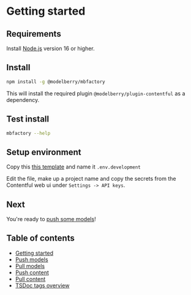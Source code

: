 # Getting started

## Requirements

Install [Node.js](https://nodejs.org) version 16 or higher.

## Install

```bash
npm install -g @modelberry/mbfactory
```

This will install the required plugin `@modelberry/plugin-contentful` as a dependency.

## Test install

```bash
mbfactory --help
```

## Setup environment

Copy this [this template](https://github.com/modelberry/factory/blob/main/packages/mbfactory/template.env.development) and name it `.env.development`

Edit the file, make up a project name and copy the secrets from the Contentful web ui under `Settings -> API keys`.

## Next

You're ready to [push some models](https://github.com/modelberry/factory/tree/main/packages/mbfactory/docs/push-models.md)!

## Table of contents

- [Getting started](https://github.com/modelberry/factory/tree/main/packages/mbfactory/docs/getting-started.md)
- [Push models](https://github.com/modelberry/factory/tree/main/packages/mbfactory/docs/push-models.md)
- [Pull models](https://github.com/modelberry/factory/tree/main/packages/mbfactory/docs/pull-models.md)
- [Push content](https://github.com/modelberry/factory/tree/main/packages/mbfactory/docs/push-content.md)
- [Pull content](https://github.com/modelberry/factory/tree/main/packages/mbfactory/docs/pull-content.md)
- [TSDoc tags overview](https://github.com/modelberry/factory/tree/main/packages/mbfactory/docs/tsdocs-tags-overview.md)
